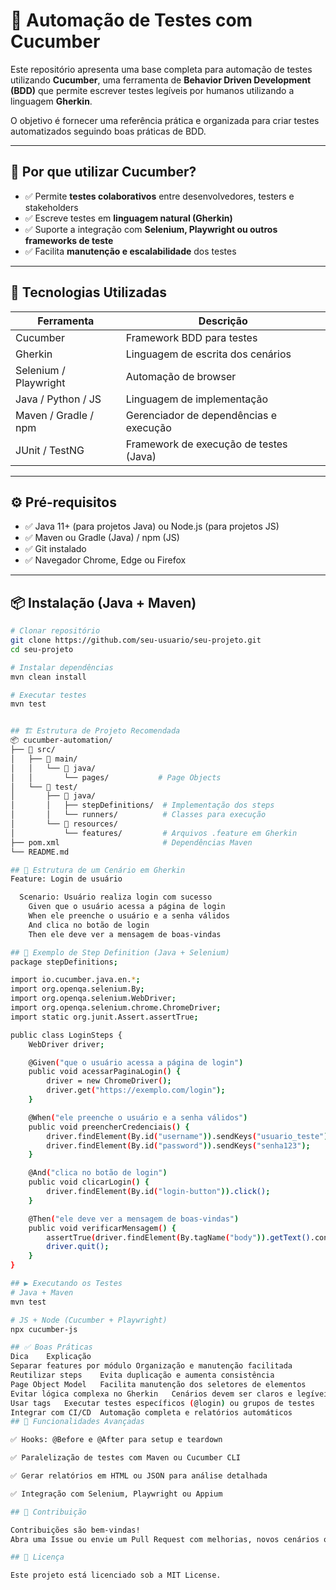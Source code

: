 # 🧪 Automação de Testes com Cucumber

Este repositório apresenta uma base completa para automação de testes utilizando **Cucumber**, uma ferramenta de **Behavior Driven Development (BDD)** que permite escrever testes legíveis por humanos utilizando a linguagem **Gherkin**.  

O objetivo é fornecer uma referência prática e organizada para criar testes automatizados seguindo boas práticas de BDD.

---

## 🚀 Por que utilizar Cucumber?

- ✅ Permite **testes colaborativos** entre desenvolvedores, testers e stakeholders  
- ✅ Escreve testes em **linguagem natural (Gherkin)**  
- ✅ Suporte a integração com **Selenium, Playwright ou outros frameworks de teste**  
- ✅ Facilita **manutenção e escalabilidade** dos testes  

---

## 🧰 Tecnologias Utilizadas

| Ferramenta           | Descrição                                  |
|---------------------|--------------------------------------------|
| Cucumber             | Framework BDD para testes                  |
| Gherkin              | Linguagem de escrita dos cenários          |
| Selenium / Playwright| Automação de browser                       |
| Java / Python / JS   | Linguagem de implementação                 |
| Maven / Gradle / npm | Gerenciador de dependências e execução     |
| JUnit / TestNG       | Framework de execução de testes (Java)     |

---

## ⚙️ Pré-requisitos

- ✅ Java 11+ (para projetos Java) ou Node.js (para projetos JS)  
- ✅ Maven ou Gradle (Java) / npm (JS)  
- ✅ Git instalado  
- ✅ Navegador Chrome, Edge ou Firefox  

---

## 📦 Instalação (Java + Maven)

```bash
# Clonar repositório
git clone https://github.com/seu-usuario/seu-projeto.git
cd seu-projeto

# Instalar dependências
mvn clean install

# Executar testes
mvn test


## 🏗 Estrutura de Projeto Recomendada
📦 cucumber-automation/
├── 📁 src/
│   ├── 📁 main/
│   │   └── 📁 java/
│   │       └── pages/           # Page Objects
│   └── 📁 test/
│       ├── 📁 java/
│       │   ├── stepDefinitions/  # Implementação dos steps
│       │   └── runners/          # Classes para execução
│       └── 📁 resources/
│           └── features/         # Arquivos .feature em Gherkin
├── pom.xml                       # Dependências Maven
└── README.md

## 📄 Estrutura de um Cenário em Gherkin
Feature: Login de usuário

  Scenario: Usuário realiza login com sucesso
    Given que o usuário acessa a página de login
    When ele preenche o usuário e a senha válidos
    And clica no botão de login
    Then ele deve ver a mensagem de boas-vindas

## 🔎 Exemplo de Step Definition (Java + Selenium)
package stepDefinitions;

import io.cucumber.java.en.*;
import org.openqa.selenium.By;
import org.openqa.selenium.WebDriver;
import org.openqa.selenium.chrome.ChromeDriver;
import static org.junit.Assert.assertTrue;

public class LoginSteps {
    WebDriver driver;

    @Given("que o usuário acessa a página de login")
    public void acessarPaginaLogin() {
        driver = new ChromeDriver();
        driver.get("https://exemplo.com/login");
    }

    @When("ele preenche o usuário e a senha válidos")
    public void preencherCredenciais() {
        driver.findElement(By.id("username")).sendKeys("usuario_teste");
        driver.findElement(By.id("password")).sendKeys("senha123");
    }

    @And("clica no botão de login")
    public void clicarLogin() {
        driver.findElement(By.id("login-button")).click();
    }

    @Then("ele deve ver a mensagem de boas-vindas")
    public void verificarMensagem() {
        assertTrue(driver.findElement(By.tagName("body")).getText().contains("Bem-vindo"));
        driver.quit();
    }
}

## ▶️ Executando os Testes
# Java + Maven
mvn test

# JS + Node (Cucumber + Playwright)
npx cucumber-js

## ✅ Boas Práticas
Dica	Explicação
Separar features por módulo	Organização e manutenção facilitada
Reutilizar steps	Evita duplicação e aumenta consistência
Page Object Model	Facilita manutenção dos seletores de elementos
Evitar lógica complexa no Gherkin	Cenários devem ser claros e legíveis
Usar tags	Executar testes específicos (@login) ou grupos de testes
Integrar com CI/CD	Automação completa e relatórios automáticos
## 🔮 Funcionalidades Avançadas

✅ Hooks: @Before e @After para setup e teardown

✅ Paralelização de testes com Maven ou Cucumber CLI

✅ Gerar relatórios em HTML ou JSON para análise detalhada

✅ Integração com Selenium, Playwright ou Appium

## 🤝 Contribuição

Contribuições são bem-vindas!
Abra uma Issue ou envie um Pull Request com melhorias, novos cenários ou exemplos de integração.

## 📄 Licença

Este projeto está licenciado sob a MIT License.

